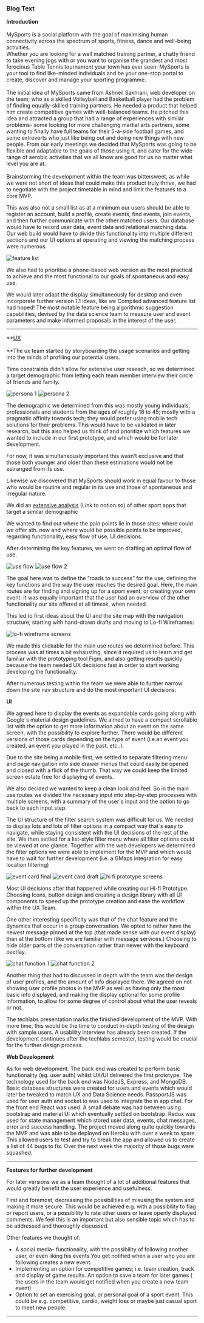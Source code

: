 
### Blog Text

**Introduction** \
 \
MySports is a social platform with the goal of maximising human connectivity across the spectrum of sports, fitness, dance and well-being activities. \
Whether you are looking for a well matched training partner, a chatty friend to take evening jogs with or you want to organise the grandest and most ferocious Table Tennis tournament your town has ever seen: MySports is your tool to find like-minded individuals and be your one-stop portal to create, discover and manage your sporting programme. \
 \
The initial idea of MySports came from Ashneil Sakhrani, web developer on the team; who as a skilled Volleyball and Basketball player had the problem of finding equally-skilled training partners. He needed a product that helped him create competitive games with well-balanced teams. He pitched this idea and attracted a group that had a range of experiences with similar problems- some looking for more challenging martial arts partners, some wanting to finally have full teams for their 5-a-side football games, and some extroverts who just like being out and doing new things with new people. From our early meetings we decided that MySports was going to be flexible and adaptable to the goals of those using it, and cater for the wide range of aerobic activities that we all know are good for us no matter what level you are at. \
 \
Brainstorming the development within the team was bittersweet, as while we were not short of ideas that could make this product truly thrive, we had to negotiate with the project timetable in mind and limit the features to a core MVP. 

This was also not a small list as at a minimum our users should be able to register an account, build a profile, create events, find events, join events, and then further communicate with the other matched users. Our database would have to record user data, event data and relational matching data. Our web build would have to divide this functionality into multiple different sections and our UI options at operating and viewing the matching process were numerous. 

![feature list](blogpost_images/image14.jpg "Compiled advanced feature list")


We also had to prioritise a phone-based web version as the most practical to achieve and the most functional to our goals of spontaneous and easy use. 

We would later adapt the display simultaneously for desktop and even incorporate further version 1.1 ideas, like we Compiled advanced feature list had hoped! The most notable feature being algorithmic suggestion capabilities, devised by the data science team to measure user and event parameters and make informed proposals in the interest of the user.



---


**<span style="text-decoration:underline;">UX \
 \
</span>**The ux team started by storyboarding the usage scenarios and getting into the minds of profiling our potential users. 

Time constraints didn´t allow for extensive user reseach, so we determined a target demographic from letting each team member interview their circle of friends and family.

![persona 1](blogpost_images/Person1.png "Personas")
![persona 2](blogpost_images/Persona2.png)

The demographic we determined from this was mostly young individuals, professionals and students from the ages of roughly 18 to 45; mostly with a pragmatic affinity towards tech; they would prefer using mobile tech solutions for their problems. This would have to be validated in later research, but this also helped us think of and prioritize which features we wanted to include in our first prototype, and which would be for later development. 

For now, it was simultaneously important this wasn’t exclusive and that those both younger and older than these estimations would not be estranged from its use. 

Likewise we discovered that MySports should work in equal favour to those who would be routine and regular in its use and those of spontaneous and irregular nature. 

We did an [extensive analysis](https://www.notion.so/competitor-analysis-39dbe780041049c9a56513d72656dc27) (Link to notion.so) of other sport apps that target a similar demographic 

We wanted to find out where the pain points lie in those sites: where could we offer sth. new and where would be possible points to be improved, regarding functionality, easy flow of use, UI decisions.

After determining the key features, we went on drafting an optimal flow of use.

![use flow](blogpost_images/use_flow2.png "User flow diagrams")
![use flow 2](blogpost_images/use_flow.png "User flow diagrams")

The goal here was to define the “roads to success” for the use; defining the key functions and the way the user reaches the desired goal. Here, the main routes are for finding and signing up for a sport event; or creating your own event. It was equally important that the user had an overview of the other functionality our site offered at all timesk, when needed. 

This led to first ideas about the UI and the site map with the navigation structure; starting with hand-drawn drafts and moving to Lo-fi Wireframes:

![lo-fi wireframe screens](blogpost_images/lofi_screens.png "lo-fi wireframe screens")

We made this clickable for the main use routes we determined before. This process was at times a bit exhausting, since it required us to learn and get familiar with the prototyping tool Figm,  and also getting results quickly because the team needed UX decisions fast in order to start working developing the functionality.   

After numerous testing within the team we were able to further narrow down the site nav structure and do the most important UI decisions:

**UI**

We agreed here to display the events as expandable cards going along with Google´s material design guidelines. We aimed to have a compact scrollable list with the option to get more information about an event on the same screen, with the possibility to explore further. There would be different versions of those cards depending on the type of event (i.e.an event you created, an event you played in the past, etc..). 

Due to the site being a mobile first, we settled to separate filtering menu and page navigation into side drawer menus that could easily be opened and closed with a flick of the thumb. That way we could keep the limited screen estate free for displaying of events.

We also decided we wanted to keep a clean look and feel. So in the main use routes we divided the necessary input into step-by-step processes with multiple screens, with a summary of the user´s input and the option to go back to each input step.

The UI structure of the filter search system was difficult for us. We needed to display lots and lots of filter options in a compact way that´s easy to navigate, while staying consistent with the UI decisions of the rest of the site. We then settled for a list-style filter menu where all filter options could be viewed at one glance. Together with the web developers we determined the filter options we were able to implement for the MVP and which would have to wait for further development (i.e. a GMaps integration for easy location filtering)

![event card final](blogpost_images/event_card1.png)
![event card draft](blogpost_images/event_card2.png)
![hi fi prototype screens](blogpost_images/hifi_proto.png)

Most UI decisions after that happened while creating our Hi-fi Prototype. Choosing Icons, button design and creating a design library with all UI components to speed up the prototype creation and ease the workflow within the UX Team.

One other interesting specificity was that of the chat feature and the dynamics that occur in a group conversation. We opted to rather have the newest message pinned at the top (that made sense with our event display) than at the bottom (like we are familiar with message services.) Choosing to hide older parts of the conversation rather than newer with the keyboard overlay.

![chat function 1](blogpost_images/chat1.png)
![chat function 2](blogpost_images/chat2.png)

Another thing that had to discussed in depth with the team was the design of user profiles, and the amount of info displayed there. We agreed on not showing user profile photos in the MVP as well as having only the most basic info displayed, and making the display optional for some profile information, to allow for some degree of control about what the user reveals or not.

The techlabs presentation marks the finished development of the MVP. With more time, this would be the time to conduct in-depth testing of the design with sample users. A usability interview has already been created. If the development continues after the techlabs semester, testing would be crucial for the further design process.

**Web Development**

As for web development. The back end was created to perform basic functionality (eg. user auth) whilst UX/UI delivered the first prototype. The technology used for the back end was NodeJS, Express, and MongoDB. Basic database structures were created for users and events which would later be tweaked to match UX and Data Science needs. PassportJS was used for user auth and socket.io was used to integrate the in app chat. For the front end React was used. A small debate was had between using bootstrap and material UI which eventually settled on bootstrap. Redux was used for state management which stored user data, events, chat messages, error and success handling. The project moved along quite quickly towards the MVP and was able to be deployed on Heroku with over a week to spare. This allowed users to test and try to break the app and allowed us to create a list of 44 bugs to fix. Over the next week the majority of those bugs were squashed. 



---


 

**Features for further development**

For later versions we as a team thought of a lot of additional features that would greatly benefit the user experience and usefulness. 

First and foremost, decreasing the possibilities of misusing the system and making it more secure. This would be achieved e.g. with a possibility to flag or report users, or a possibility to rate other users or leave openly displayed comments. We feel this is an important but also sensible topic which has to be addressed and thoroughly discussed.

Other features we thought of:



*   A social media- functionality, with the possibility of following another user, or even liking his events.You get notified when a user who you are following creates a new event.
*   Implementing an option for competitive games; i.e. team creation, track and display of game results. An option to save a team for later games ( the users in the team would get notified when you create a new team event)
*   Option to set an exercising goal, or personal goal of a sport event. This could be e.g. competitive, cardio, weight loss or maybe just casual sport to meet new people.



---

